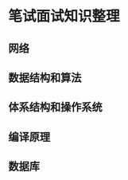 笔试面试知识整理
=============

网络
----

数据结构和算法
------------

体系结构和操作系统
---------------

编译原理
-------

数据库
-----


